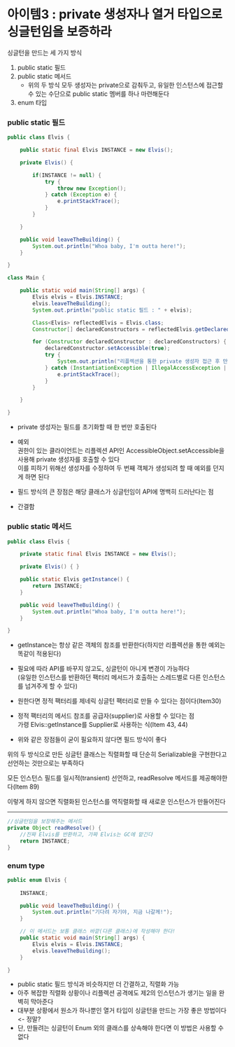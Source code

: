 # 아이템3 : private 생성자나 열거 타입으로 싱글턴임을 보증하라

싱글턴을 만드는 세 가지 방식
1. public static 필드
2. public static 메서드
    * 위의 두 방식 모두 생성자는 private으로 감춰두고, 유일한 인스턴스에 접근할 수 있는 수단으로 public static 멤버를 하나 마련해둔다
3. enum 타입

### public static 필드
```java
public class Elvis {

    public static final Elvis INSTANCE = new Elvis();

    private Elvis() {

        if(INSTANCE != null) {
            try {
                throw new Exception();
            } catch (Exception e) {
                e.printStackTrace();
            }
        }

    }

    public void leaveTheBuilding() {
        System.out.println("Whoa baby, I'm outta here!");
    }

}

class Main {

    public static void main(String[] args) {
        Elvis elvis = Elvis.INSTANCE;
        elvis.leaveTheBuilding();
        System.out.println("public static 필드 : " + elvis);

        Class<Elvis> reflectedElvis = Elvis.class;
        Constructor[] declaredConstructors = reflectedElvis.getDeclaredConstructors();

        for (Constructor declaredConstructor : declaredConstructors) {
            declaredConstructor.setAccessible(true);
            try {
                System.out.println("리플렉션을 통한 private 생성자 접근 후 만든 새로운 인스턴스 : " + declaredConstructor.newInstance());
            } catch (InstantiationException | IllegalAccessException | InvocationTargetException e) {
                e.printStackTrace();
            }
        }

    }

}
```

* private 생성자는 필드를 초기화할 때 한 번만 호출된다
* 예외  
권한이 있는 클라이언트는 리플렉션 API인 AccessibleObject.setAccessible을 사용해 private 생성자를 호출할 수 있다  
이를 피하기 위해선 생성자를 수정하여 두 번째 객체가 생성되려 할 때 예외를 던지게 하면 된다

* 필드 방식의 큰 장점은 해당 클래스가 싱글턴임이 API에 명백히 드러난다는 점
* 간결함

### public static 메서드
```java
public class Elvis {

    private static final Elvis INSTANCE = new Elvis();

    private Elvis() { }

    public static Elvis getInstance() {
        return INSTANCE;
    }

    public void leaveTheBuilding() {
        System.out.println("Whoa baby, I'm outta here!");
    }

}
```

* getInstance는 항상 같은 객체의 참조를 반환한다(하지만 리플렉션을 통한 예외는 똑같이 적용된다)

* 필요에 따라 API를 바꾸지 않고도, 싱글턴이 아니게 변경이 가능하다  
(유일한 인스턴스를 반환하던 팩터리 메서드가 호출하는 스레드별로 다른 인스턴스를 넘겨주게 할 수 있다)
* 원한다면 정적 팩터리를 제네릭 싱글턴 팩터리로 만들 수 있다는 점이다(Item30)
* 정적 팩터리의 메서드 참조를 공급자(supplier)로 사용할 수 있다는 점  
가령 Elvis::getInstance를 Supplier<Elvis>로 사용하는 식(Item 43, 44)
* 위와 같은 장점들이 굳이 필요하지 않다면 필드 방식이 좋다


위의 두 방식으로 만든 싱글턴 클래스는 직렬화할 때 단순히 Serializable을 구현한다고 선언하는 것만으로는 부족하다

모든 인스턴스 필드를 일시적(transient) 선언하고, readResolve 메서드를 제공해야한다(Item 89)

이렇게 하지 않으면 직렬화된 인스턴스를 역직렬화할 때 새로운 인스턴스가 만들어진다

---

```java
//싱글턴임을 보장해주는 메서드
private Object readResolve() {
    //진짜 Elvis를 반환하고, 가짜 Elvis는 GC에 맡긴다
    return INSTANCE;
}

``` 


### enum type
```java
public enum Elvis {
    
    INSTANCE;

    public void leaveTheBuilding() {
        System.out.println("기다려 자기야, 지금 나갈께!");
    }

    // 이 메서드는 보통 클래스 바깥(다른 클래스)에 작성해야 한다!
    public static void main(String[] args) {
        Elvis elvis = Elvis.INSTANCE;
        elvis.leaveTheBuilding();
    }

}
```

* public static 필드 방식과 비슷하지만 더 간결하고, 직렬화 가능
* 아주 복잡한 직렬화 상황이나 리플렉션 공격에도 제2의 인스턴스가 생기는 일을 완벽히 막아준다
* 대부분 상황에서 원소가 하나뿐인 열거 타입이 싱글턴을 만드는 가장 좋은 방법이다 <- 정말?
* 단, 만들려는 싱글턴이 Enum 외의 클래스를 상속해야 한다면 이 방법은 사용할 수 없다
